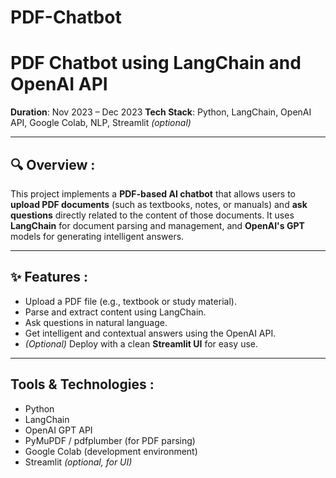 # PDF-Chatbot
# PDF Chatbot using LangChain and OpenAI API

**Duration**: Nov 2023 – Dec 2023 
**Tech Stack**: Python, LangChain, OpenAI API, Google Colab, NLP, Streamlit *(optional)*

---

## 🔍 Overview **:**

This project implements a **PDF-based AI chatbot** that allows users to **upload PDF documents** (such as textbooks, notes, or manuals) and **ask questions** directly related to the content of those documents. It uses **LangChain** for document parsing and management, and **OpenAI's GPT** models for generating intelligent answers.

---

## ✨ Features **:**

- Upload a PDF file (e.g., textbook or study material).
- Parse and extract content using LangChain.
- Ask questions in natural language.
- Get intelligent and contextual answers using the OpenAI API.
- *(Optional)* Deploy with a clean **Streamlit UI** for easy use.

---

## Tools & Technologies **:**

- Python  
- LangChain  
- OpenAI GPT API  
- PyMuPDF / pdfplumber (for PDF parsing)  
- Google Colab (development environment)  
- Streamlit *(optional, for UI)*
